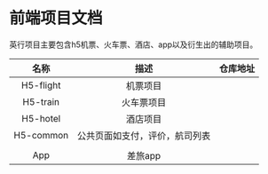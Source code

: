 # 前端项目文档
英行项目主要包含h5机票、火车票、酒店、app以及衍生出的辅助项目。

|   名称    |              描述              | 仓库地址 |
| :-------: | :----------------------------: | :------: |
| H5-flight |            机票项目            |          |
| H5-train  |           火车票项目           |          |
| H5-hotel  |            酒店项目            |          |
| H5-common | 公共页面如支付，评价，航司列表 |          |
|           |                                |          |
|    App    |            差旅app             |          |



